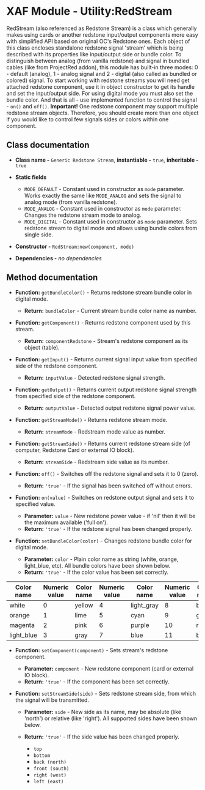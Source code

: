 # XAF Module - Utility:RedStream

RedStream (also referenced as Redstone Stream) is a class which generally makes using cards or another redstone input/output components more easy with simplified API based on original OC's Redstone ones. Each object of this class encloses standalone redstone signal 'stream' which is being described with its properties like input/output side or bundle color. To distinguish between analog (from vanilla redstone) and signal in bundled cables (like from ProjectRed addon), this module has built-in three modes: 0 - default (analog), 1 - analog signal and 2 - digital (also called as bundled or colored) signal. To start working with redstone streams you will need get attached redstone component, use it in object constructor to get its handle and set the input/output side. For using digital mode you must also set the bundle color. And that is all - use implemented function to control the signal - `on()` and `off()`. **Important!** One redstone component may support multiple redstone stream objects. Therefore, you should create more than one object if you would like to control few signals sides or colors within one component.

## Class documentation

* **Class name -** `Generic Redstone Stream`, **instantiable -** `true`, **inheritable -** `true`
* **Static fields**

  * `MODE_DEFAULT` - Constant used in constructor as `mode` parameter. Works exactly the same like `MODE_ANALOG` and sets the signal to analog mode (from vanilla redstone).
  * `MODE_ANALOG` - Constant used in constructor as `mode` parameter. Changes the redstone stream mode to analog.
  * `MODE_DIGITAL` - Constant used in constructor as `mode` parameter. Sets redstone stream to digital mode and allows using bundle colors from single side.

* **Constructor -** `RedStream:new(component, mode)`
* **Dependencies -** *no dependencies*

## Method documentation

* **Function:** `getBundleColor()` - Returns redstone stream bundle color in digital mode.

  * **Return:** `bundleColor` - Current stream bundle color name as number.

* **Function:** `getComponent()` - Returns redstone component used by this stream.

  * **Return:** `componentRedstone` - Stream's redstone component as its object (table).

* **Function:** `getInput()` - Returns current signal input value from specified side of the redstone component.

  * **Return:** `inputValue` - Detected redstone signal strength.

* **Function:** `getOutput()` - Returns current output redstone signal strength from specified side of the redstone component.

  * **Return:** `outputValue` - Detected output redstone signal power value.

* **Function:** `getStreamMode()` - Returns redstone stream mode.

  * **Return:** `streamMode` - Redstream mode value as number.

* **Function:** `getStreamSide()` - Returns current redstone stream side (of computer, Redstone Card or external IO block).

  * **Return:** `streamSide` - Redstream side value as its number.

* **Function:** `off()` - Switches off the redstone signal and sets it to 0 (zero).

  * **Return:** `'true'` - If the signal has been switched off without errors.

* **Function:** `on(value)` - Switches on redstone output signal and sets it to specified value.

  * **Parameter:** `value` - New redstone power value - if 'nil' then it will be the maximum available ('full on').
  * **Return:** `'true'` - If the redstone signal has been changed properly.

* **Function:** `setBundleColor(color)` - Changes redstone bundle color for digital mode.

  * **Parameter:** `color` - Plain color name as string (white, orange, light_blue, etc). All bundle colors have been shown below.
  * **Return:** `'true'` - If the color value has been set correctly.

| Color name | Numeric value | Color name | Numeric value | Color name | Numeric value | Color name | Numeric value |
| ---------- | ------------- | ---------- | ------------- | ---------- | ------------- | ---------- | ------------- |
| white      | 0             | yellow     | 4             | light_gray | 8             | brown      | 12            |
| orange     | 1             | lime       | 5             | cyan       | 9             | green      | 13            |
| magenta    | 2             | pink       | 6             | purple     | 10            | red        | 14            |
| light_blue | 3             | gray       | 7             | blue       | 11            | black      | 15            |

* **Function:** `setComponent(component)` - Sets stream's redstone component.

  * **Parameter:** `component` - New redstone component (card or external IO block).
  * **Return:** `'true'` - If the component has been set correctly.

* **Function:** `setStreamSide(side)` - Sets redstone stream side, from which the signal will be transmitted.

  * **Parameter:** `side` - New side as its name, may be absolute (like 'north') or relative (like 'right'). All supported sides have been shown below.
  * **Return:** `'true'` - If the side value has been changed properly.

    * `top`
    * `bottom`
    * `back (north)`
    * `front (south)`
    * `right (west)`
    * `left (east)`
